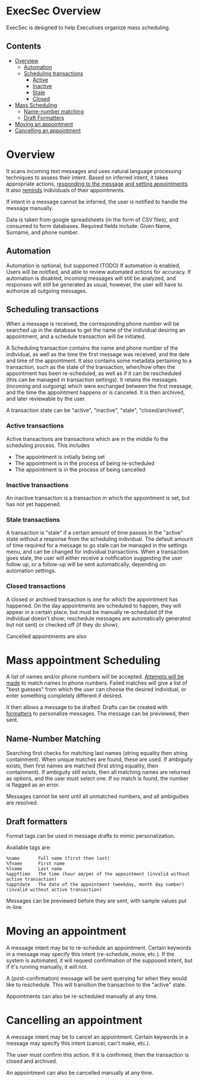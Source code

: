 # ExecSec Overview

ExecSec is designed to help Executives organize mass scheduling.

## Contents
* [Overview](#overview)
  * [Automation](#automation)
  * [Scheduling transactions](#scheduling-transactions)
    * [Active](#active-transactions)
    * [Inactive](#inactive-transactions)
    * [Stale](#stale-transactions)
    * [Closed](#closed-transactions)
* [Mass Scheduling](#mass-appointment-scheduling)
  * [Name-number matching](#name-number-matching)
  * [Draft Formatters](#draft-formatters)
* [Moving an appointment](#moving-an-appointment)
* [Cancelling an appointment](#cancelling-an-appointment)
    

# Overview

It scans incoming text messages and uses natural language processing techniques to assess their intent.
Based on inferred intent, it takes appropriate actions, [responding to the message](#automation) [and setting appointments](#scheduling-transactions).
It also [reminds](#reminders) individuals of their appointments.

If intent in a message cannot be inferred, the user is notified to handle the message manually.

Data is taken from google spreadsheets (in the form of CSV files), and consumed to form databases.
Required fields include: Given Name, Surname, and phone number.

## Automation

Automation is optional, but supported (TODO)
If automation is enabled, Users will be notified, and able to review automated actions for accuracy.
If automation is disabled, incoming messages will still be analyzed, and responses will still be generated as usual,
however, the user will have to authorize all outgoing messages.

## Scheduling transactions

When a message is received, the corresponding phone number will be searched up in the database to get the name of the individual desiring an appointment,
and a schedule transaction will be initiated.

A Scheduling transaction contains the name and phone number of the individual, as well as the time the first message was received, and the date and time of the appointment.
It also contains some metadata pertaining to a transaction, such as the state of the transaction, when/how often the appointment has been re-scheduled,
as well as if it can be rescheduled (this can be managed in transaction settings).
It retains the messages (incoming and outgoing) which were exchanged between the first message, and the time the appointment happens or is canceled.
It is then archived, and later reviewable by the user.

A transaction state can be "active", "inactive", "stale", "closed/archived",

### Active transactions

Active transactions are transactions which are in the middle fo the scheduling process.
This includes
* The appointment is initially being set
* The appointment is in the process of being re-scheduled
* The appointment is in the process of being cancelled

### Inactive transactions

An inactive transaction is a transaction in which the appointment is set, but has not yet happened.

### Stale transactions

A transaction is "stale" if a certain amount of time passes in the "active" state without a response from the scheduling individual.
The default amount of time required for a message to go stale can be managed in the settings menu, and can be changed for individual transactions.
When a transaction goes stale, the user will either receive a notification suggesting the user follow up,
or a follow-up will be sent automatically, depending on automation settings. 

### Closed transactions

A closed or archived transaction is one for which the appointment has happened.
On the day appointments are scheduled to happen, they will appear in a certain place,
but must be manually re-scheduled (if the individual doesn't show; reschedule messages are automatically generated but not sent)
or checked off (if they do show).

Cancelled appointments are also 

# Mass appointment Scheduling

A list of names and/or phone numbers will be accepted. [Attempts will be made](#name-number-matching) to match names to phone numbers.
Failed matches will give a list of "best guesses" from which the user can choose the desired individual,
or enter something completely different if desired. 

It then allows a message to be drafted.
Drafts can be created with [formatters](#draft-formatters) to personalize messages.
The message can be previewed, then sent.

## Name-Number Matching

Searching first checks for matching last names (string equality then string containment). 
When unique matches are found, these are used.
If ambiguity exists, then first names are matched (first string equality, then containment).
If ambiguity still exists, then all matching names are returned as options, and the user must select one.
If no match is found, the number is flagged as an error.

Messages cannot be sent until all unmatched numbers, and all ambiguities are resolved.

## Draft formatters

Format tags can be used in message drafts to mimic personalization.

Available tags are:
```
%name       Full name (first then last)
%fname      First name
%lname      Last name
%appttime   The time (hour am/pm) of the appointment (invalid without active transaction)
%apptdate   The date of the appointment (weekday, month day number) (invalid without active transaction)
```

Messages can be previewed before they are sent, with sample values put in-line.

# Moving an appointment

A message intent may be to re-schedule an appointment.
Certain keywords in a message may specify this intent (re-schedule, move, etc.).
If the system is automated, it will request confirmation of the supposed intent, but if it's running manually, it will not.

A (post-confirmation) message will be sent querying for when they would like to reschedule.
This will transition the transaction to the "active" state.
 
Appointments can also be re-scheduled manually at any time.

# Cancelling an appointment

A message intent may be to cancel an appointment.
Certain keywords in a message may specify this intent (cancel, can't make, etc.).

The user must confirm this action.
If it is confirmed, then the transaction is closed and archived.

An appointment can also be cancelled manually at any time.